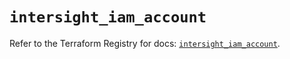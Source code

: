 # `intersight_iam_account`

Refer to the Terraform Registry for docs: [`intersight_iam_account`](https://registry.terraform.io/providers/ciscodevnet/intersight/1.0.71/docs/resources/iam_account).
